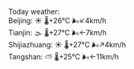 Today weather:  
Beijing: ☀️   🌡️+26°C 🌬️↙4km/h  
Tianjin: 🌫  🌡️+27°C 🌬️←7km/h  
Shijiazhuang: ☀️   🌡️+27°C 🌬️↗4km/h  
Tangshan: ⛅️  🌡️+25°C 🌬️←11km/h  

